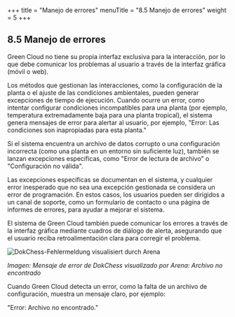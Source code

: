 +++
title = "Manejo de errores"
menuTitle = "8.5 Manejo de errores"
weight = 5
+++

## 8.5 Manejo de errores 
Green Cloud no tiene su propia interfaz exclusiva para la interacción, por lo que debe comunicar los problemas al usuario a través de la interfaz gráfica (móvil o web).

Los métodos que gestionan las interacciones, como la configuración de la planta o el ajuste de las condiciones ambientales, pueden generar excepciones de tiempo de ejecución. Cuando ocurre un error, como intentar configurar condiciones incompatibles para una planta (por ejemplo, temperatura extremadamente baja para una planta tropical), el sistema genera mensajes de error para alertar al usuario, por ejemplo, "Error: Las condiciones son inapropiadas para esta planta."

Si el sistema encuentra un archivo de datos corrupto o una configuración incorrecta (como una planta en un entorno sin suficiente luz), también se lanzan excepciones específicas, como "Error de lectura de archivo" o "Configuración no válida".

Las excepciones específicas se documentan en el sistema, y cualquier error inesperado que no sea una excepción gestionada se considera un error de programación. En estos casos, los usuarios pueden ser dirigidos a un canal de soporte, como un formulario de contacto o una página de informes de errores, para ayudar a mejorar el sistema.

El sistema de Green Cloud también puede comunicar los errores a través de la interfaz gráfica mediante cuadros de diálogo de alerta, asegurando que el usuario reciba retroalimentación clara para corregir el problema.

![DokChess-Fehlermeldung visualisiert durch Arena](/images/Abb09_22_FehlermeldungArena.png "DokChess-Fehlermeldung visualisiert durch Arena")

*Imagen: Mensaje de error de DokChess visualizado por Arena: Archivo no encontrado*

Cuando Green Cloud detecta un error, como la falta de un archivo de configuración, muestra un mensaje claro, por ejemplo:

"Error: Archivo no encontrado."
